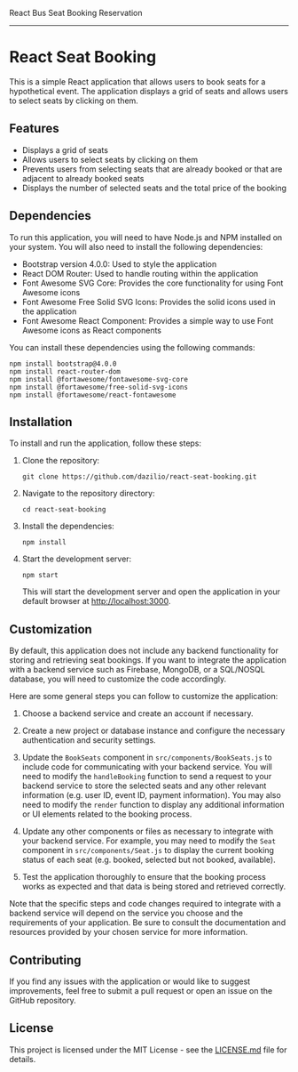 React Bus Seat Booking Reservation

---

# React Seat Booking

This is a simple React application that allows users to book seats for a hypothetical event. The application displays a grid of seats and allows users to select seats by clicking on them. 

## Features

- Displays a grid of seats
- Allows users to select seats by clicking on them
- Prevents users from selecting seats that are already booked or that are adjacent to already booked seats
- Displays the number of selected seats and the total price of the booking

## Dependencies

To run this application, you will need to have Node.js and NPM installed on your system. You will also need to install the following dependencies:

- Bootstrap version 4.0.0: Used to style the application
- React DOM Router: Used to handle routing within the application
- Font Awesome SVG Core: Provides the core functionality for using Font Awesome icons
- Font Awesome Free Solid SVG Icons: Provides the solid icons used in the application
- Font Awesome React Component: Provides a simple way to use Font Awesome icons as React components

You can install these dependencies using the following commands:

```
npm install bootstrap@4.0.0
npm install react-router-dom
npm install @fortawesome/fontawesome-svg-core
npm install @fortawesome/free-solid-svg-icons
npm install @fortawesome/react-fontawesome
```


## Installation

To install and run the application, follow these steps:

1. Clone the repository:

   ```
   git clone https://github.com/dazilio/react-seat-booking.git
   ```

2. Navigate to the repository directory:

   ```
   cd react-seat-booking
   ```

3. Install the dependencies:

   ```
   npm install
   ```

4. Start the development server:

   ```
   npm start
   ```

   This will start the development server and open the application in your default browser at [http://localhost:3000](http://localhost:3000).

## Customization

By default, this application does not include any backend functionality for storing and retrieving seat bookings. If you want to integrate the application with a backend service such as Firebase, MongoDB, or a SQL/NOSQL database, you will need to customize the code accordingly.

Here are some general steps you can follow to customize the application:

1. Choose a backend service and create an account if necessary.

2. Create a new project or database instance and configure the necessary authentication and security settings.

3. Update the `BookSeats` component in `src/components/BookSeats.js` to include code for communicating with your backend service. You will need to modify the `handleBooking` function to send a request to your backend service to store the selected seats and any other relevant information (e.g. user ID, event ID, payment information). You may also need to modify the `render` function to display any additional information or UI elements related to the booking process.

4. Update any other components or files as necessary to integrate with your backend service. For example, you may need to modify the `Seat` component in `src/components/Seat.js` to display the current booking status of each seat (e.g. booked, selected but not booked, available).

5. Test the application thoroughly to ensure that the booking process works as expected and that data is being stored and retrieved correctly.

Note that the specific steps and code changes required to integrate with a backend service will depend on the service you choose and the requirements of your application. Be sure to consult the documentation and resources provided by your chosen service for more information.

## Contributing

If you find any issues with the application or would like to suggest improvements, feel free to submit a pull request or open an issue on the GitHub repository.

## License

This project is licensed under the MIT License - see the [LICENSE.md](LICENSE.md) file for details.
